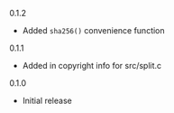 0.1.2
* Added `sha256()` convenience function

0.1.1
* Added in copyright info for src/split.c
 
0.1.0 
* Initial release
